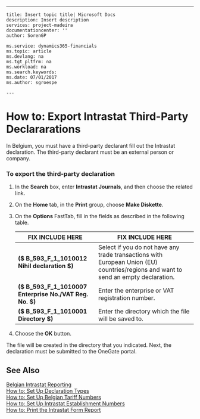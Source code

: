 ---
    title: Insert topic title| Microsoft Docs
    description: Insert description
    services: project-madeira
    documentationcenter: ''
    author: SorenGP

    ms.service: dynamics365-financials
    ms.topic: article
    ms.devlang: na
    ms.tgt_pltfrm: na
    ms.workload: na
    ms.search.keywords:
    ms.date: 07/01/2017
    ms.author: sgroespe

    ---
# How to: Export Intrastat Third-Party Declararations
In Belgium, you must have a third-party declarant fill out the Intrastat declaration. The third-party declarant must be an external person or company.  
  
### To export the third-party declaration  
  
1.  In the **Search** box, enter **Intrastat Journals**, and then choose the related link.  
  
2.  On the **Home** tab, in the **Print** group, choose **Make Diskette**.  
  
3.  On the **Options** FastTab, fill in the fields as described in the following table.  
  
    |FIX INCLUDE HERE<!--[!INCLUDE[bp_tablefield](../../ApplicationDesign/includes/bp_tablefield_md.md)] -->|FIX INCLUDE HERE<!--[!INCLUDE[bp_tabledescription](../../ApplicationDesign/includes/bp_tabledescription_md.md)] -->|  
    |---------------------------------|---------------------------------------|  
    |**\($ B\_593\_F\_1\_1010012 Nihil declaration $\)**|Select if you do not have any trade transactions with European Union \(EU\) countries\/regions and want to send an empty declaration.|  
    |**\($ B\_593\_F\_1\_1010007 Enterprise No.\/VAT Reg. No. $\)**|Enter the enterprise or VAT registration number.|  
    |**\($ B\_593\_F\_1\_1010001 Directory $\)**|Enter the directory which the file will be saved to.|  
  
4.  Choose the **OK** button.  
  
 The file will be created in the directory that you indicated. Next, the declaration must be submitted to the OneGate portal.  
  
## See Also  
 [Belgian Intrastat Reporting](../../LocalFunctionalityForMicrosoftDynamicsNav2016/Belgium/belgian-intrastat-reporting.md)   
 [How to: Set Up Declaration Types](../../LocalFunctionalityForMicrosoftDynamicsNav2016/Belgium/how-to-set-up-declaration-types.md)   
 [How to: Set Up Belgian Tariff Numbers](../../LocalFunctionalityForMicrosoftDynamicsNav2016/Belgium/how-to-set-up-belgian-tariff-numbers.md)   
 [How to: Set Up Intrastat Establishment Numbers](../../LocalFunctionalityForMicrosoftDynamicsNav2016/Belgium/how-to-set-up-intrastat-establishment-numbers.md)   
 [How to: Print the Intrastat Form Report](../../LocalFunctionalityForMicrosoftDynamicsNav2016/Belgium/how-to-print-the-intrastat-form-report.md)